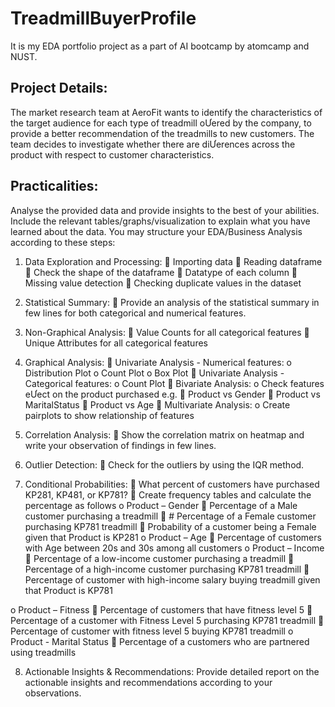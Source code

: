 # TreadmillBuyerProfile
It is my EDA portfolio project as a part of AI bootcamp by atomcamp and NUST.

## Project Details:
The market research team at AeroFit wants to identify the characteristics of the target
audience for each type of treadmill oƯered by the company, to provide a better
recommendation of the treadmills to new customers. The team decides to investigate
whether there are diƯerences across the product with respect to customer
characteristics.

## Practicalities:
Analyse the provided data and provide insights to the best of your abilities. Include the
relevant tables/graphs/visualization to explain what you have learned about the data.
You may structure your EDA/Business Analysis according to these steps:
1. Data Exploration and Processing:
 Importing data
 Reading dataframe
 Check the shape of the dataframe
 Datatype of each column
 Missing value detection
 Checking duplicate values in the dataset

2. Statistical Summary:
 Provide an analysis of the statistical summary in few lines for both categorical and
numerical features.

3. Non-Graphical Analysis:
 Value Counts for all categorical features
 Unique Attributes for all categorical features

4. Graphical Analysis:
 Univariate Analysis - Numerical features:
o Distribution Plot
o Count Plot
o Box Plot
 Univariate Analysis - Categorical features:
o Count Plot
 Bivariate Analysis:
o Check features eƯect on the product purchased e.g.
 Product vs Gender
 Product vs MaritalStatus
 Product vs Age
 Multivariate Analysis:
o Create pairplots to show relationship of features

5. Correlation Analysis:
 Show the correlation matrix on heatmap and write your observation of findings in
few lines.

6. Outlier Detection:
 Check for the outliers by using the IQR method.

7. Conditional Probabilities:
 What percent of customers have purchased KP281, KP481, or KP781?
 Create frequency tables and calculate the percentage as follows
o Product – Gender
 Percentage of a Male customer purchasing a treadmill
 # Percentage of a Female customer purchasing KP781 treadmill
 Probability of a customer being a Female given that Product is
KP281
o Product – Age
 Percentage of customers with Age between 20s and 30s among all
customers
o Product – Income
 Percentage of a low-income customer purchasing a treadmill
 Percentage of a high-income customer purchasing KP781
treadmill
 Percentage of customer with high-income salary buying treadmill
given that Product is KP781

o Product – Fitness
 Percentage of customers that have fitness level 5
 Percentage of a customer with Fitness Level 5 purchasing KP781
treadmill
 Percentage of customer with fitness level 5 buying KP781
treadmill
o Product - Marital Status
 Percentage of a customers who are partnered using treadmills

8. Actionable Insights & Recommendations:
Provide detailed report on the actionable insights and recommendations according
to your observations.